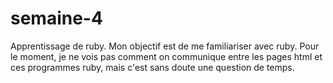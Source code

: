 # semaine-4
Apprentissage de ruby.
Mon objectif est de me familiariser avec ruby. Pour le moment, je ne vois pas comment on communique entre les pages html et ces programmes ruby, mais c'est sans doute une question de temps.
